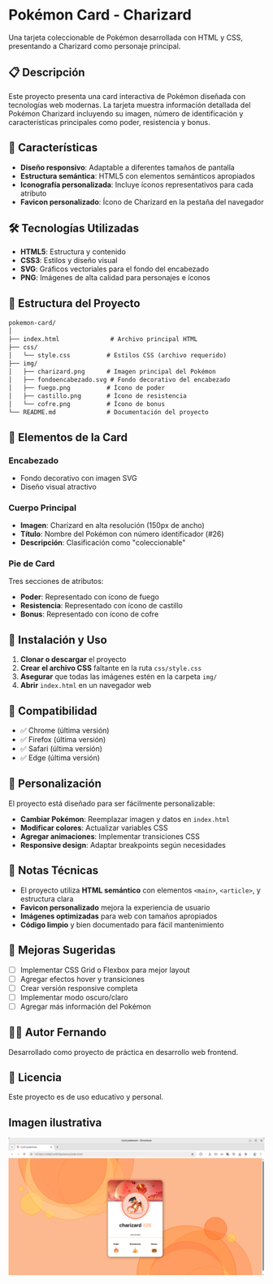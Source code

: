 # Pokémon Card - Charizard

Una tarjeta coleccionable de Pokémon desarrollada con HTML y CSS, presentando a Charizard como personaje principal.

## 📋 Descripción

Este proyecto presenta una card interactiva de Pokémon diseñada con tecnologías web modernas. La tarjeta muestra información detallada del Pokémon Charizard incluyendo su imagen, número de identificación y características principales como poder, resistencia y bonus.

## 🚀 Características

- **Diseño responsivo**: Adaptable a diferentes tamaños de pantalla
- **Estructura semántica**: HTML5 con elementos semánticos apropiados
- **Iconografía personalizada**: Incluye íconos representativos para cada atributo
- **Favicon personalizado**: Ícono de Charizard en la pestaña del navegador

## 🛠️ Tecnologías Utilizadas

- **HTML5**: Estructura y contenido
- **CSS3**: Estilos y diseño visual
- **SVG**: Gráficos vectoriales para el fondo del encabezado
- **PNG**: Imágenes de alta calidad para personajes e íconos

## 📁 Estructura del Proyecto

```
pokemon-card/
│
├── index.html              # Archivo principal HTML
├── css/
│   └── style.css          # Estilos CSS (archivo requerido)
├── img/
│   ├── charizard.png      # Imagen principal del Pokémon
│   ├── fondoencabezado.svg # Fondo decorativo del encabezado
│   ├── fuego.png          # Ícono de poder
│   ├── castillo.png       # Ícono de resistencia
│   └── cofre.png          # Ícono de bonus
└── README.md              # Documentación del proyecto
```

## 🎯 Elementos de la Card

### Encabezado
- Fondo decorativo con imagen SVG
- Diseño visual atractivo

### Cuerpo Principal
- **Imagen**: Charizard en alta resolución (150px de ancho)
- **Título**: Nombre del Pokémon con número identificador (#26)
- **Descripción**: Clasificación como "coleccionable"

### Pie de Card
Tres secciones de atributos:
- **Poder**: Representado con ícono de fuego
- **Resistencia**: Representado con ícono de castillo
- **Bonus**: Representado con ícono de cofre

## 🚀 Instalación y Uso

1. **Clonar o descargar** el proyecto
2. **Crear el archivo CSS** faltante en la ruta `css/style.css`
3. **Asegurar** que todas las imágenes estén en la carpeta `img/`
4. **Abrir** `index.html` en un navegador web

## 📱 Compatibilidad

- ✅ Chrome (última versión)
- ✅ Firefox (última versión)
- ✅ Safari (última versión)
- ✅ Edge (última versión)

## 🎨 Personalización

El proyecto está diseñado para ser fácilmente personalizable:

- **Cambiar Pokémon**: Reemplazar imagen y datos en `index.html`
- **Modificar colores**: Actualizar variables CSS
- **Agregar animaciones**: Implementar transiciones CSS
- **Responsive design**: Adaptar breakpoints según necesidades

## 📝 Notas Técnicas

- El proyecto utiliza **HTML semántico** con elementos `<main>`, `<article>`, y estructura clara
- **Favicon personalizado** mejora la experiencia de usuario
- **Imágenes optimizadas** para web con tamaños apropiados
- **Código limpio** y bien documentado para fácil mantenimiento

## 🔧 Mejoras Sugeridas

- [ ] Implementar CSS Grid o Flexbox para mejor layout
- [ ] Agregar efectos hover y transiciones
- [ ] Crear versión responsive completa
- [ ] Implementar modo oscuro/claro
- [ ] Agregar más información del Pokémon

## 👨‍💻 Autor Fernando

Desarrollado como proyecto de práctica en desarrollo web frontend.

## 📄 Licencia

Este proyecto es de uso educativo y personal.

## Imagen ilustrativa

![alt text](image.png)